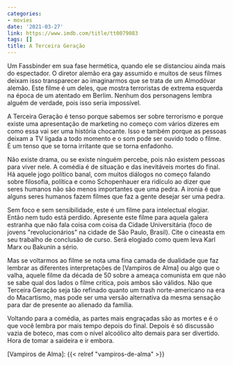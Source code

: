```yaml
---
categories:
- movies
date: '2021-03-27'
link: https://www.imdb.com/title/tt0079083
tags: []
title: A Terceira Geração
---
```


Um Fassbinder em sua fase hermética, quando ele se distanciou ainda mais do espectador. O diretor alemão era gay assumido e muitos de seus filmes deixam isso transparecer ao imaginarmos que se trata de um Almodóvar alemão. Este filme é um deles, que mostra terroristas de extrema esquerda na época de um atentado em Berlim. Nenhum dos personagens lembra alguém de verdade, pois isso seria impossível.

A Terceira Geração é tenso porque sabemos ser sobre terrorismo e porque existe uma apresentação de marketing no começo com vários dizeres em como essa vai ser uma história chocante. Isso e também porque as pessoas deixam a TV ligada a todo momento e o som pode ser ouvido todo o filme. É um tenso que se torna irritante que se torna enfadonho.

Não existe drama, ou se existe ninguém percebe, pois não existem pessoas para viver nele. A comédia é de situação e das inevitáveis mortes do final. Há aquele jogo político banal, com muitos diálogos no começo falando sobre filosofia, política e como Schopenhauer era ridículo ao dizer que seres humanos não são menos importantes que uma pedra. A ironia é que alguns seres humanos fazem filmes que faz a gente desejar ser uma pedra.

Sem foco e sem sensibilidade, este é um filme para intelectual elogiar. Então nem tudo está perdido. Apresente este filme para aquela galera estranha que não fala coisa com coisa da Cidade Universitária (foco de jovens "revolucionários" na cidade de São Paulo, Brasil). Cite o cineasta em seu trabalho de conclusão de curso. Será elogiado como quem leva Karl Marx ou Bakunin a sério.

Mas se voltarmos ao filme se nota uma fina camada de dualidade que faz lembrar as diferentes interpretações de [Vampiros de Alma] ou algo que o valha, aquele filme da década de 50 sobre a ameaça comunista em que não se sabe qual dos lados o filme critica, pois ambos são válidos. Não que Terceira Geração seja tão refinado quanto um trash norte-americano na era do Macartismo, mas pode ser uma versão alternativa da mesma sensação para dar de presente ao alienado da família.

Voltando para a comédia, as partes mais engraçadas são as mortes e é o que você lembra por mais tempo depois do final. Depois é só discussão vazia de boteco, mas com o nível alcoólico alto demais para ser divertido. Hora de tomar a saideira e ir embora.

[Vampiros de Alma]: {{< relref "vampiros-de-alma" >}}